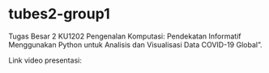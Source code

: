 # tubes2-group1
Tugas Besar 2 KU1202 Pengenalan Komputasi: Pendekatan Informatif Menggunakan Python untuk Analisis dan Visualisasi Data COVID-19 Global”.

Link video presentasi:

